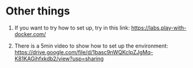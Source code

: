 # Other things

1. If you want to try how to set up, try in this link: https://labs.play-with-docker.com/

2. There is a 5min video to show how to set up the environment: https://drive.google.com/file/d/1basc9nWQKclpZJgMq-K81KAGihfxkdb2/view?usp=sharing
